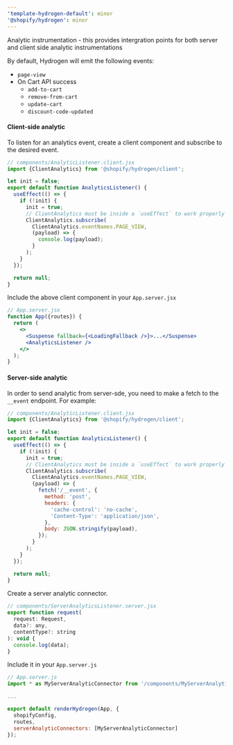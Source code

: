 ```yaml
---
'template-hydrogen-default': minor
'@shopify/hydrogen': minor
---
```


Analytic instrumentation - this provides intergration points for both server
and client side analytic instrumentations

By default, Hydrogen will emit the following events:

- `page-view`
- On Cart API success
  - `add-to-cart`
  - `remove-from-cart`
  - `update-cart`
  - `discount-code-updated`

#### Client-side analytic

To listen for an analytics event, create a client component and subscribe to the desired event.

```jsx
// components/AnalyticListener.client.jsx
import {ClientAnalytics} from '@shopify/hydrogen/client';

let init = false;
export default function AnalyticsListener() {
  useEffect(() => {
    if (!init) {
      init = true;
      // ClientAnalytics must be inside a `useEffect` to work properly
      ClientAnalytics.subscribe(
        ClientAnalytics.eventNames.PAGE_VIEW,
        (payload) => {
          console.log(payload);
        }
      );
    }
  });

  return null;
}
```

Include the above client component in your `App.server.jsx`

```jsx
// App.server.jsx
function App({routes}) {
  return (
    <>
      <Suspense fallback={<LoadingFallback />}>...</Suspense>
      <AnalyticsListener />
    </>
  );
}
```

#### Server-side analytic

In order to send analytic from server-sde, you need to make a fetch to
the `__event` endpoint. For example:

```jsx
// components/AnalyticListener.client.jsx
import {ClientAnalytics} from '@shopify/hydrogen/client';

let init = false;
export default function AnalyticsListener() {
  useEffect(() => {
    if (!init) {
      init = true;
      // ClientAnalytics must be inside a `useEffect` to work properly
      ClientAnalytics.subscribe(
        ClientAnalytics.eventNames.PAGE_VIEW,
        (payload) => {
          fetch('/__event', {
            method: 'post',
            headers: {
              'cache-control': 'no-cache',
              'Content-Type': 'application/json',
            },
            body: JSON.stringify(payload),
          });
        }
      );
    }
  });

  return null;
}
```

Create a server analytic connector.

```jsx
// components/ServerAnalyticsListener.server.jsx
export function request(
  request: Request,
  data?: any,
  contentType?: string
): void {
  console.log(data);
}
```

Include it in your `App.server.js`

```jsx
// App.server.js
import * as MyServerAnalyticConnector from '/components/MyServerAnalyticConnector.server.jsx'

...

export default renderHydrogen(App, {
  shopifyConfig,
  routes,
  serverAnalyticConnectors: [MyServerAnalyticConnector]
});
```
